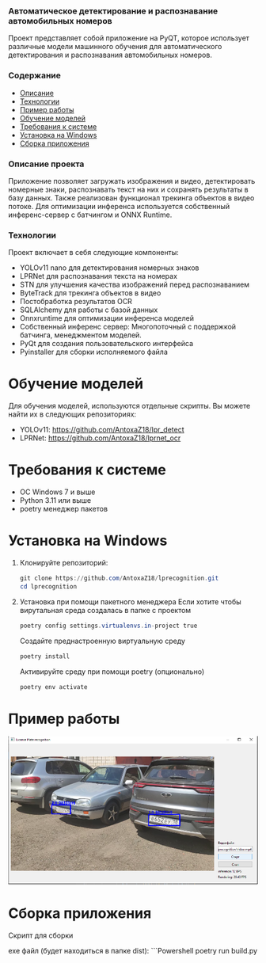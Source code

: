 ### Автоматическое детектирование и распознавание автомобильных номеров

Проект представляет собой приложение на PyQT, которое использует различные модели машинного обучения для автоматического детектирования и распознавания автомобильных номеров.

### Содержание
- [Описание](#Описание)
- [Технологии](#Технологии)
- [Пример работы](#Пример-работы)
- [Обучение моделей](#Обучение-моделей)
- [Требования к системе](#Требования-к-системе)
- [Установка на Windows](#Установка-на-Windows)
- [Сборка приложения](#Сборка-приложения)


### Описание проекта
Приложение позволяет загружать изображения и видео, детектировать номерные знаки, распознавать текст на них и сохранять результаты в базу данных.
Также реализован функционал трекинга объектов в видео потоке. Для оптимизации инференса используется собственный инференс-сервер с батчингом и ONNX Runtime.

### Технологии
Проект включает в себя следующие компоненты:
- YOLOv11 nano для детектирования номерных знаков
- LPRNet для распознавания текста на номерах
- STN для улучшения качества изображений перед распознаванием
- ByteTrack для трекинга объектов в видео
- Постобработка результатов OCR
- SQLAlchemy для работы с базой данных
- Onnxruntime для оптимизации инференса моделей
- Собственный инференс сервер: Многопоточный с поддержкой батчинга, менеджментом моделей.
- PyQt для создания пользовательского интерфейса
- Pyinstaller для сборки исполняемого файла


# Обучение моделей
Для обучения моделей, используются отдельные скрипты. Вы можете найти их в следующих репозиториях:
- YOLOv11: https://github.com/AntoxaZ18/lpr_detect
- LPRNet: https://github.com/AntoxaZ18/lprnet_ocr 

# Требования к системе
- ОС Windows 7 и выше
- Python 3.11 или выше
- poetry менеджер пакетов
  
# Установка на Windows
1. Клонируйте репозиторий:
   ```Powershell
   git clone https://github.com/AntoxaZ18/lprecognition.git
   cd lprecognition
   ```
2. Установка при помощи пакетного менеджера
   Если хотите чтобы вирутальная среда создалась в папке с проектом
   ```Powershell
   poetry config settings.virtualenvs.in-project true
   ```
   Создайте преднастроенную виртуальную среду
   ```Powershell
   poetry install
   ```
   Активируйте среду при помощи poetry (опционально)
   ```Powershell
   poetry env activate
   ```

# Пример работы
![plot](app_screen.png)

# Сборка приложения
Скрипт для сборки 

   exe файл (будет находиться в папке dist):
      ```Powershell
   poetry run build.py
   ```